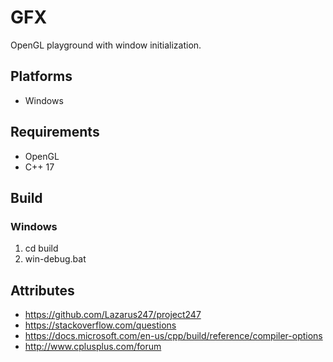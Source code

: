 # GFX
OpenGL playground with window initialization.

## Platforms
- Windows

## Requirements
- OpenGL
- C++ 17

## Build
### Windows
1. cd build
2. win-debug.bat

## Attributes
- https://github.com/Lazarus247/project247
- https://stackoverflow.com/questions
- https://docs.microsoft.com/en-us/cpp/build/reference/compiler-options
- http://www.cplusplus.com/forum